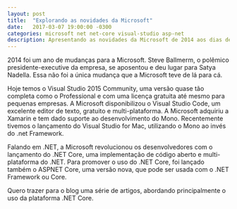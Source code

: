 ```yaml
---
layout: post
title:  "Explorando as novidades da Microsoft"
date:   2017-03-07 19:00:00 -0300
categories: microsoft net net-core visual-studio asp-net
description: Apresentando as novidades da Microsoft de 2014 aos dias de hoje
---
```

2014 foi um ano de mudanças para a Microsoft. Steve Ballmerm, o polêmico presidente-executive da empresa, se aposentou e deu lugar para Satya Nadella. Essa não foi a única mudança que a Microsoft teve de lá para cá.

Hoje temos o Visual Studio 2015 Community, uma versão quase tão completa como o Professional e com uma licença gratuita até mesmo para pequenas empresas. A Microsoft disponibilizou o Visual Studio Code, um excelente editor de texto, gratuito e multi-plataforma. A Microsoft adquiriu a Xamarin e tem dado suporte ao desenvolvimento do Mono. Recentemente tivemos o lançamento do Visual Studio for Mac, utilizando o Mono ao invés do .net Framework.

Falando em .NET, a Microsoft revolucionou os desenvolvedores com o lançamento do .NET Core, uma implementação de código aberto e multi-plataforma do .NET. Para promover o uso do .NET Core, foi lançado também o ASPNET Core, uma versão nova, que pode ser usada com o .NET Framework ou Core.

Quero trazer para o blog uma série de artigos, abordando principalmente o uso da plataforma .NET Core.
